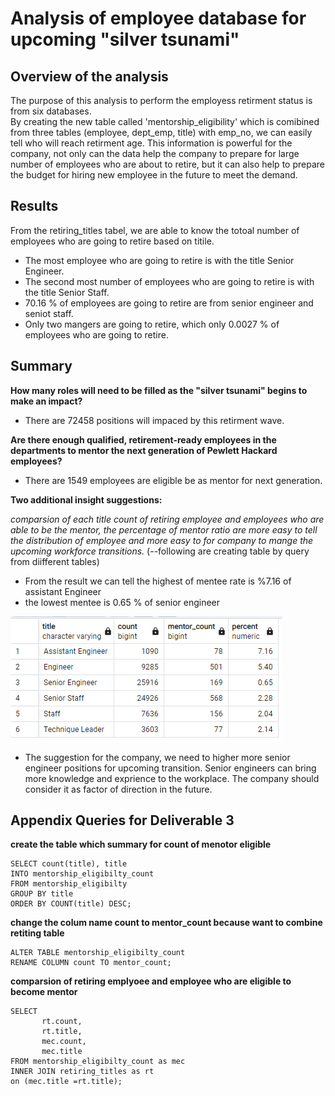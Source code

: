 # Analysis of employee database for upcoming "silver tsunami"


## Overview of the analysis
The purpose of this analysis to perform the employess retirment status is from six databases.  
By creating the new table called 'mentorship_eligibility' which is comibined from three tables (employee, dept_emp, title) with emp_no, we can easily tell who will reach retirment age. This information is powerful for the company, not only can the data help the company to prepare for large number of employees who are about to retire, but it can also help to prepare the budget for hiring new employee in the future to meet the demand. 


## Results
From the retiring_titles tabel, we are able to know the totoal number of employees who are going to retire based on titile.
* The most employee who are going to retire is with the title Senior Engineer. 
* The second most number of employees who are going to retire is with the title Senior Staff.
* 70.16 % of employees are going to retire are from senior engineer and seniot staff.
* Only two mangers are going to retire, which only 0.0027 % of employees who are going to retire.

    
## Summary

**How many roles will need to be filled as the "silver tsunami" begins to make an impact?**
* There are 72458 positions will impaced by this retirment wave.

**Are there enough qualified, retirement-ready employees in the departments to mentor the next generation of Pewlett Hackard employees?**
* There are 1549 employees are eligible be as mentor for next generation. 

**Two additional insight suggestions:**
  
  *comparsion of each title count of retiring employee and employees who are able to be the mentor, the percentage of mentor ratio are more easy to tell the distribution of employee and more easy to for company to mange the upcoming workforce transitions.* 
(--following are creating table by query from diifferent tables)
* From the result we can tell the highest of mentee rate is %7.16 of assistant Engineer
* the lowest mentee is 0.65 % of senior engineer  

![fig](https://github.com/violetqq0221/Pewlett-Hackard-Analysis/blob/main/Data/percentage_mentee.PNG)
* The suggestion for the company, we need to higher more senior engineer positions for upcoming transition. Senior engineers can bring more knowledge and exprience to the workplace. The company should consider it as factor of direction in the future. 


## Appendix Queries for Deliverable 3


**create the table which summary for count of menotor eligible**  
```
SELECT count(title), title   
INTO mentorship_eligibilty_count  
FROM mentorship_eligibilty  
GROUP BY title  
ORDER BY COUNT(title) DESC;  
```

**change the colum name count to mentor_count because want to combine retiting table**  
```
ALTER TABLE mentorship_eligibilty_count  
RENAME COLUMN count TO mentor_count;  
```  
**comparsion of retiring emplyoee and employee who are eligible to become mentor**  
```
SELECT   
       rt.count,  
	   rt.title,  
	   mec.count,  
	   mec.title  
FROM mentorship_eligibilty_count as mec  
INNER JOIN retiring_titles as rt  
on (mec.title =rt.title);  
```